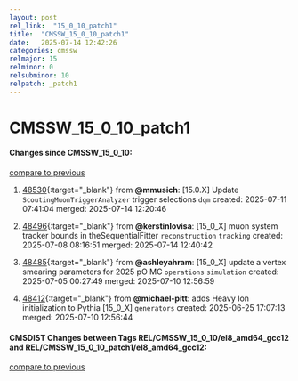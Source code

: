 ```yaml
---
layout: post
rel_link:  "15_0_10_patch1"
title:  "CMSSW_15_0_10_patch1"
date:   2025-07-14 12:42:26
categories: cmssw
relmajor: 15
relminor: 0
relsubminor: 10
relpatch: _patch1
---
```


# CMSSW_15_0_10_patch1
#### Changes since CMSSW_15_0_10:
[compare to previous](https://github.com/cms-sw/cmssw/compare/CMSSW_15_0_10...CMSSW_15_0_10_patch1)



1. [48530](http://github.com/cms-sw/cmssw/pull/48530){:target="_blank"}  from **@mmusich**: [15.0.X] Update `ScoutingMuonTriggerAnalyzer` trigger selections `dqm` created: 2025-07-11 07:41:04 merged: 2025-07-14 12:20:46

2. [48496](http://github.com/cms-sw/cmssw/pull/48496){:target="_blank"}  from **@kerstinlovisa**: [15_0_X] muon system tracker bounds in theSequentialFitter `reconstruction` `tracking` created: 2025-07-08 08:16:51 merged: 2025-07-14 12:40:42

3. [48485](http://github.com/cms-sw/cmssw/pull/48485){:target="_blank"}  from **@ashleyahram**: [15_0_X] update a vertex smearing parameters for 2025 pO MC `operations` `simulation` created: 2025-07-05 00:27:49 merged: 2025-07-10 12:56:59

4. [48412](http://github.com/cms-sw/cmssw/pull/48412){:target="_blank"}  from **@michael-pitt**: adds Heavy Ion initialization to Pythia [15_0_X] `generators` created: 2025-06-25 17:07:13 merged: 2025-07-10 12:56:44

#### CMSDIST Changes between Tags REL/CMSSW_15_0_10/el8_amd64_gcc12 and REL/CMSSW_15_0_10_patch1/el8_amd64_gcc12:
[compare to previous](https://github.com/cms-sw/cmsdist/compare/REL/CMSSW_15_0_10/el8_amd64_gcc12...REL/CMSSW_15_0_10_patch1/el8_amd64_gcc12)


